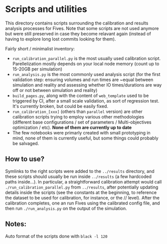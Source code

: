 # Scripts and utilities

This directory contains scripts surrounding the calibration and results analysis processes for Fives.
Note that some scripts are not used anymore but were still preserved in case they become relavant again (instead of having to explore long lost commits looking for them).

Fairly short / minimalist inventory:

- `run_calibration_parallel.py` is the most usually used calibration script. Parellelization mostly depends on your local node memory (count up to 15-20GB per simulation)
- `run_analysis.py` is the most commonly used analysis script (for the first validation step: ensuring volumes and run times are ~equal between simulation and reality and assessing whether IO times/durations are way off or not between simulation and reality)
- `build_pages.py`, along with the content of `web_template` used to be triggered by CI, after a small scale validation, as sort of regression test. It's currently broken, but could be easily fixed.
- `run_calibration_[xxx]`  (others than `parallel` version) are other calibration scripts trying to employ various other methodologies (different base configurations / set of parameters / Multi-objectives optimization / etc). **None of them are currently up to date**
- The few notebooks were primarly created with small prototyping in mind, none of them is currently useful, but some things could probably be salvaged.

## How to use?

Symlinks to the right scripts were added to the `../results` directory, and these scripts should usually be run inside `../results` (a few hardcoded paths inside...).
In particular, a straightforward calibration attempt would call `./run_calibration_parallel.py` from `../results`, after potentially updating details inside the scripts (see the constants at the beginning, to reference the dataset to be used for calibration, for instance, or the // level).
After the calibration completes, one an run Fives using the calibrated config file, and then run `./run_analysis.py` on the output of the simulation.


## Notes:

Auto format of the scripts done with `black -l 120`
